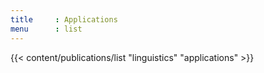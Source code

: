 ```yaml
---
title     : Applications
menu      : list
---
```

{{< content/publications/list "linguistics" "applications" >}}
